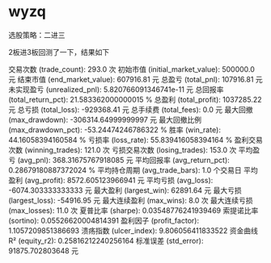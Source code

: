 # wyzq
选股策略：二进三

2板进3板回测了一下，结果如下

交易次数 (trade_count): 293.0 次
初始市值 (initial_market_value): 500000.0 元
结束市值 (end_market_value): 607916.81 元
总盈亏 (total_pnl): 107916.81 元
未实现盈亏 (unrealized_pnl): 5.820766091346741e-11 元
总回报率 (total_return_pct): 21.583362000000015 %
总盈利 (total_profit): 1037285.22 元
总亏损 (total_loss): -929368.41 元
总手续费 (total_fees): 0.0 元
最大回撤 (max_drawdown): -306314.64999999997 元
最大回撤比例 (max_drawdown_pct): -53.24474246786322 %
胜率 (win_rate): 44.16058394160584 %
亏损率 (loss_rate): 55.839416058394164 %
盈利交易次数 (winning_trades): 121.0 次
亏损交易次数 (losing_trades): 153.0 次
平均盈亏 (avg_pnl): 368.31675767918085 元
平均回报率 (avg_return_pct): 0.28679180887372024 %
平均持仓周期 (avg_trade_bars): 1.0 个交易日
平均盈利 (avg_profit): 8572.605123966941 元
平均亏损 (avg_loss): -6074.303333333333 元
最大盈利 (largest_win): 62891.64 元
最大亏损 (largest_loss): -54916.95 元
最大连续盈利 (max_wins): 8.0 次
最大连续亏损 (max_losses): 11.0 次
夏普比率 (sharpe): 0.03548776241939469
索提诺比率 (sortino): 0.05526620004814391
盈利因子 (profit_factor): 1.1057209851386693
溃疡指数 (ulcer_index): 9.806056411833522
资金曲线 R² (equity_r2): 0.25816212240256164
标准误差 (std_error): 91875.702803648 元
